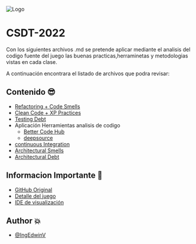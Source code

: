 ![Logo](https://upload.wikimedia.org/wikipedia/commons/thumb/0/0f/Logo_de_la_Escuela_Colombiana_de_Ingenier%C3%ADa.svg/2560px-Logo_de_la_Escuela_Colombiana_de_Ingenier%C3%ADa.svg.png)


# CSDT-2022

Con los siguientes archivos .md se pretende aplicar mediante el analisis del codigo fuente del juego las buenas practicas,herraminetas y metodologias vistas en cada clase.

A continuación encontrara el listado de archivos que podra revisar:


## Contenido 😎

- [Refactoring + Code Smells](https://github.com/IngEdwinV/wbt/blob/codeSmellRefactoring/Readmes/Refactoring%20%2B%20Code%20Smells.md)
- [Clean Code + XP Practices](https://github.com/IngEdwinV/wbt/blob/codeSmellRefactoring/Readmes/Clean%20Code%20%2B%20XP%20Practices.md)
- [Testing Debt](https://github.com/IngEdwinV/wbt/blob/codeSmellRefactoring/Readmes/Testing%20_Debt.md)
- Aplicación Herramientas analisis de codigo
    - [Better Code Hub](https://github.com/IngEdwinV/wbt/blob/codeSmellRefactoring/Readmes/BetterCodeHub.md)
    - [deepsource](https://github.com/IngEdwinV/wbt/blob/codeSmellRefactoring/Readmes/deepsource.md)
- [continuous Integration](https://github.com/IngEdwinV/wbt/blob/codeSmellRefactoring/Readmes/continuousIntegration.md)
- [Architectural Smells](https://github.com/IngEdwinV/wbt/blob/codeSmellRefactoring/Readmes/ArchitecturalSmells.md)
- [Architectural Debt](https://github.com/IngEdwinV/wbt/blob/codeSmellRefactoring/Readmes/AtamQaw.md)
## Informacion Importante 👀

 - [GitHub Original](https://github.com/awlzac/wbt)
 - [Detalle del juego](https://github.com/awlzac/wbt/blob/master/README.md)
 - [IDE de visualización](https://www.jetbrains.com/es-es/idea/download/)


## Author 💥

- [@IngEdwinV](https://github.com/IngEdwinV)

